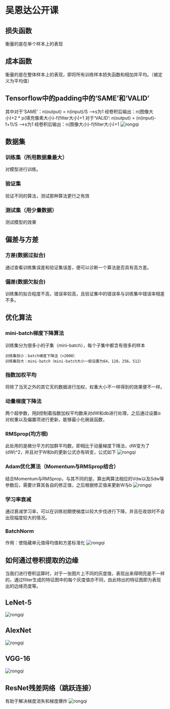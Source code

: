 # 吴恩达公开课
## 损失函数
衡量的是在单个样本上的表现
## 成本函数
衡量的是在整体样本上的表现，即将所有训练样本损失函数和相加并平均。（被定义为平均值）
## Tensorflow中的padding中的‘SAME’和‘VALID’
其中对于‘SAME’：n(output) = n(input)/S   -->s为1   经卷积后输出：n(图像大小)+2 * p(填充像素大小)-f(filter大小)+1
对于‘VALID’: n(output) = (n(input)-f+1)/S   -->s为1  经卷积后输出：n(图像大小)-f(filter大小)+1
![rongqi](https://github.com/wls860707495/Deep-Learning/blob/master/img/output.png)
## 数据集
### 训练集（所用数据量最大）
对模型进行训练。
### 验证集
验证不同的算法，测试那种算法更行之有效
### 测试集（用少量数据）
测试模型的效果
## 偏差与方差
### 方差(数据过拟合)
通过查看训练集误差和验证集误差，便可以诊断一个算法是否具有高方差。
### 偏差(数据欠拟合) 
训练集的拟合程度不高，错误率较高，且验证集中的错误率与训练集中错误率相差不多。
## 优化算法
### mini-batch梯度下降算法
训练集分为很多小的子集（mini-batch），每个子集中都含有很多的样本   
```
训练集较小：batch梯度下降法（<2000）
训练集较大：mini-batch（mini-batch大小一般设置为64，128，256，512）
```
### 指数加权平均
将除了当天之外的其它天的数据进行加权，权重大小不一样得到的效果便不一样。
### 动量梯度下降法
两个超参数，用β控制着指数加权平均数来对dW和db进行处理，之后通过设置α对权重以及偏置项进行更新，能够最小化碗装函数，
### RMSprop(均方根)
此处用的是微分平方的加群平均数，即相比于动量梯度下降法，dW变为了(dW)^2，并且对于W和b的更新公式亦有转变，公式如下
![rongqi](https://github.com/wls860707495/Deep-Learning/blob/master/img/RMSprop.png)
### Adam优化算法（Momentum与RMSprop结合）
结合Momentum与RMSprop，与其不同的是，算出两算法相应的Vdw以及Sdw等参数后，需要计算其各自的修正值，之后根据修正值来更新W与b
![rongqi](https://github.com/wls860707495/Deep-Learning/blob/master/img/adam.png)
### 学习率衰减
通过衰减学习率，可以在训练初期使梯度以较大步伐进行下降，并且在收敛时不会出现幅度较大的情况。
### BatchNorm
作用：使隐藏单元值得均值和方差标准化
![rongqi](https://github.com/wls860707495/Deep-Learning/blob/master/img/BatchNorm.png)
## 如何通过卷积提取的边缘
当我们进行卷积运算时，对于一张图片上不同的灰度值，表现出来得明亮是不一样的，通过filter生成的特征图中的每个灰度值亦不同，由此特出的特征图即为表现出的边缘亮度等。
## LeNet-5
![rongqi](https://github.com/wls860707495/Deep-Learning/blob/master/img/LeNet-5.png)
## AlexNet
![rongqi](https://github.com/wls860707495/Deep-Learning/blob/master/img/AlexNet.png)
## VGG-16
![rongqi](https://github.com/wls860707495/Deep-Learning/blob/master/img/VGG-16.png)
## ResNet残差网络（跳跃连接）
有助于解决梯度消失和梯度爆炸
![rongqi](https://github.com/wls860707495/Deep-Learning/blob/master/img/ResNet.png)




